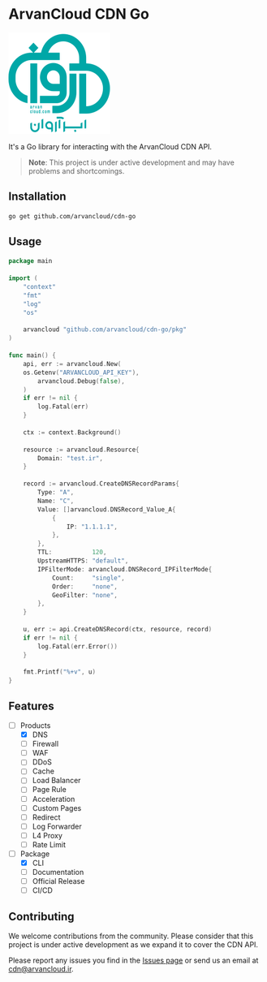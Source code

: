 # ArvanCloud CDN Go

![logo](.github/logo.svg)

It's a Go library for interacting with the ArvanCloud CDN API.

> **Note**: This project is under active development and may have problems and shortcomings.

## Installation

```bash
go get github.com/arvancloud/cdn-go
```

## Usage

```go
package main

import (
    "context"
    "fmt"
    "log"
    "os"

    arvancloud "github.com/arvancloud/cdn-go/pkg"
)

func main() {
    api, err := arvancloud.New(
    os.Getenv("ARVANCLOUD_API_KEY"),
        arvancloud.Debug(false),
    )
    if err != nil {
        log.Fatal(err)
    }

    ctx := context.Background()

    resource := arvancloud.Resource{
        Domain: "test.ir",
    }

    record := arvancloud.CreateDNSRecordParams{
        Type: "A",
        Name: "C",
        Value: []arvancloud.DNSRecord_Value_A{
            {
                IP: "1.1.1.1",
            },
        },
        TTL:           120,
        UpstreamHTTPS: "default",
        IPFilterMode: arvancloud.DNSRecord_IPFilterMode{
            Count:     "single",
            Order:     "none",
            GeoFilter: "none",
        },
    }

    u, err := api.CreateDNSRecord(ctx, resource, record)
    if err != nil {
        log.Fatal(err.Error())
    }

    fmt.Printf("%+v", u)
}
```

## Features

- [ ] Products
  - [x] DNS
  - [ ] Firewall
  - [ ] WAF
  - [ ] DDoS
  - [ ] Cache
  - [ ] Load Balancer
  - [ ] Page Rule
  - [ ] Acceleration
  - [ ] Custom Pages
  - [ ] Redirect
  - [ ] Log Forwarder
  - [ ] L4 Proxy
  - [ ] Rate Limit
- [ ] Package
  - [x] CLI
  - [ ] Documentation
  - [ ] Official Release
  - [ ] CI/CD

## Contributing

We welcome contributions from the community. Please consider that this project is under active development as we expand it to cover the CDN API.

Please report any issues you find in the [Issues page](https://github.com/arvancloud/cdn-go/issues) or send us an email at [cdn@arvancloud.ir](mailto:cdn@arvancloud.ir).
